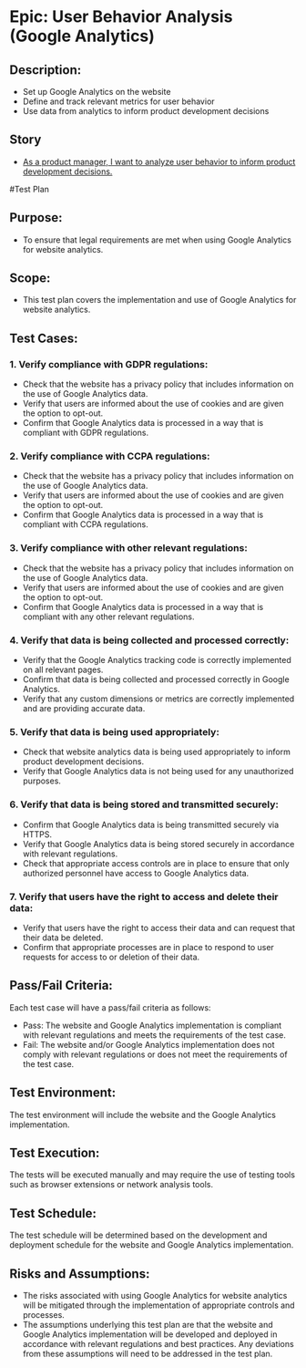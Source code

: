 # Epic: User Behavior Analysis (Google Analytics)
## Description:
* Set up Google Analytics on the website 
* Define and track relevant metrics for user behavior 
* Use data from analytics to inform product development decisions
## Story
* [As a product manager, I want to analyze user behavior to inform product development decisions.](stories/story_analyze.md)

#Test Plan

## Purpose:
* To ensure that legal requirements are met when using Google Analytics for website analytics.

## Scope:
* This test plan covers the implementation and use of Google Analytics for website analytics.

## Test Cases:

### 1. Verify compliance with GDPR regulations:
   - Check that the website has a privacy policy that includes information on the use of Google Analytics data.
   - Verify that users are informed about the use of cookies and are given the option to opt-out.
   - Confirm that Google Analytics data is processed in a way that is compliant with GDPR regulations.
   
### 2. Verify compliance with CCPA regulations:
   - Check that the website has a privacy policy that includes information on the use of Google Analytics data.
   - Verify that users are informed about the use of cookies and are given the option to opt-out.
   - Confirm that Google Analytics data is processed in a way that is compliant with CCPA regulations.
   
### 3. Verify compliance with other relevant regulations:
   - Check that the website has a privacy policy that includes information on the use of Google Analytics data.
   - Verify that users are informed about the use of cookies and are given the option to opt-out.
   - Confirm that Google Analytics data is processed in a way that is compliant with any other relevant regulations.
   
### 4. Verify that data is being collected and processed correctly:
   - Verify that the Google Analytics tracking code is correctly implemented on all relevant pages.
   - Confirm that data is being collected and processed correctly in Google Analytics.
   - Verify that any custom dimensions or metrics are correctly implemented and are providing accurate data.
   
### 5. Verify that data is being used appropriately:
   - Check that website analytics data is being used appropriately to inform product development decisions.
   - Verify that Google Analytics data is not being used for any unauthorized purposes.
   
### 6. Verify that data is being stored and transmitted securely:
   - Confirm that Google Analytics data is being transmitted securely via HTTPS.
   - Verify that Google Analytics data is being stored securely in accordance with relevant regulations.
   - Check that appropriate access controls are in place to ensure that only authorized personnel have access to Google Analytics data.
   
### 7. Verify that users have the right to access and delete their data:
   - Verify that users have the right to access their data and can request that their data be deleted.
   - Confirm that appropriate processes are in place to respond to user requests for access to or deletion of their data.

## Pass/Fail Criteria:
Each test case will have a pass/fail criteria as follows:

- Pass: The website and Google Analytics implementation is compliant with relevant regulations and meets the requirements of the test case.
- Fail: The website and/or Google Analytics implementation does not comply with relevant regulations or does not meet the requirements of the test case.

## Test Environment:
The test environment will include the website and the Google Analytics implementation.

## Test Execution:
The tests will be executed manually and may require the use of testing tools such as browser extensions or network analysis tools.

## Test Schedule:
The test schedule will be determined based on the development and deployment schedule for the website and Google Analytics implementation.

## Risks and Assumptions:
- The risks associated with using Google Analytics for website analytics will be mitigated through the implementation of appropriate controls and processes.
- The assumptions underlying this test plan are that the website and Google Analytics implementation will be developed and deployed in accordance with relevant regulations and best practices. Any deviations from these assumptions will need to be addressed in the test plan.